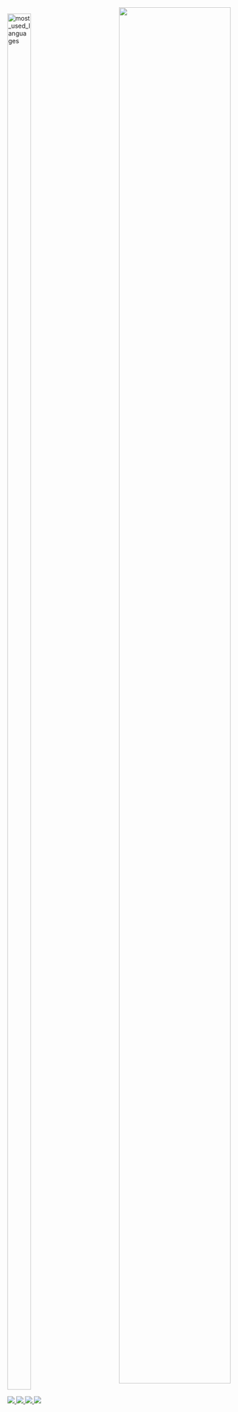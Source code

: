 
<!-- Hi, I'm Jenyffer Prochno, a Data Science student at Uninter! -->

<!-- GitHub Stats -->
<div class="github-stats" style="display: flex; height: 3100px;">
  
  <div style="flex: 1; width: 50%;">    
    <p style="width: 100%; height: 100%;">      
      <img src="https://github-readme-stats.vercel.app/api/top-langs/?username=jlprochno&layout=compact&theme=gotham" 
           alt="most_used_languages" 
           style="width: 46%; height: 100%;" />
    </p>
  </div>
  <div style="flex: 1; width: 50%;">
    <picture style="width: 100%; height: 100%;">
      <source
        srcset="https://github-readme-stats.vercel.app/api?username=jlprochno&show_icons=true&theme=gotham"
        media="(prefers-color-scheme: dark)"
      />
      <source
        srcset="https://github-readme-stats.vercel.app/api?username=jlprochno&show_icons=true"
        media="(prefers-color-scheme: light), (prefers-color-scheme: no-preference)"
      />
      <img src="https://github-readme-stats.vercel.app/api?username=jlprochno&show_icons=true" style="width: 100%; height: 100%;" />
    </picture>
  </div>
</div>

<!-- Social Media Links -->
##
<div> 
  <a href="https://www.youtube.com/@jprochno" target="_blank">
    <img src="https://img.shields.io/badge/YouTube-FF0000?style=for-the-badge&logo=youtube&logoColor=white" target="_blank">
  </a>
  <a href="https://www.instagram.com/jlprochno/" target="_blank">
    <img src="https://img.shields.io/badge/-Instagram-%23E4405F?style=for-the-badge&logo=instagram&logoColor=white" target="_blank">
  </a>
  <a href="https://www.twitch.tv/jprochno" target="_blank">
    <img src="https://img.shields.io/badge/Twitch-9146FF?style=for-the-badge&logo=twitch&logoColor=white" target="_blank">
  </a>
  <a href="https://www.linkedin.com/in/jlprochno/" target="_blank">
    <img src="https://img.shields.io/badge/-LinkedIn-%230077B5?style=for-the-badge&logo=linkedin&logoColor=white" target="_blank">
  </a>
</div>

